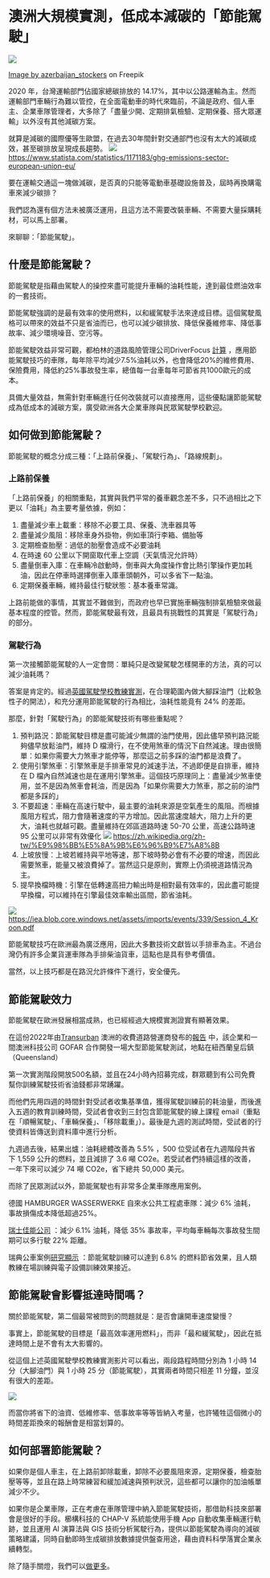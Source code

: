 # 澳洲大規模實測，低成本減碳的「節能駕駛」
![](../005-Files/1%201.webp)

<a href="https://www.freepik.com/free-photo/navy-blue-coupe-sedan-driving-highway-accross-mountains_5895943.htm#query=car&position=8&from_view=search&track=sph">Image by azerbaijan_stockers</a> on Freepik

2020 年，台灣運輸部門佔國家總碳排放的 14.17%，其中以公路運輸為主。然而運輸部門車輛行為難以管控，在全面電動車的時代來臨前，不論是政府、個人車主、企業車隊管理者，大多除了「盡量少開、定期排氣檢驗、定期保養、搭大眾運輸」以外沒有其他減碳方案。

就算是減碳的國際優等生歐盟，在過去30年間針對交通部門也沒有太大的減碳成效，甚至碳排放呈現成長趨勢。
![](../005-Files/截圖%202023-02-23%20下午2.03.31.png)
https://www.statista.com/statistics/1171183/ghg-emissions-sector-european-union-eu/

要在運輸交通這一塊做減碳，是否真的只能等電動車基礎設施普及，屆時再換購電車來減少碳排？

我們認為還有個方法未被廣泛運用，且這方法不需要改裝車輛、不需要大量採購耗材，可以馬上部署。

來聊聊：「節能駕駛」。

## 什麼是節能駕駛？

節能駕駛是指藉由駕駛人的操控來盡可能提升車輛的油耗性能，達到最佳燃油效率的一套技術。

節能駕駛強調的是最有效率的使用燃料，以和緩駕駛手法來達成目標。這個駕駛風格可以帶來的效益不只是省油而已，也可以減少碳排放、降低保養維修率、降低事故率、減少環境噪音、空污等。

節能駕駛效益非常可觀，都柏林的道路風險管理公司DriverFocus [計算](https://www.driverfocus.ie/drivingcosts) ，應用節能駕駛技巧的車隊，每年除平均減少7.5%油耗以外，也會降低20%的維修費用、保險費用，降低約25%事故發生率，總值每一台車每年可節省共1000歐元的成本。

具備大量效益，無需針對車輛進行任何改裝就可以直接應用，這些優點讓節能駕駛成為低成本的減碳方案，廣受歐洲各大企業車隊與民眾駕駛學校歡迎。

## 如何做到節能駕駛？

節能駕駛的概念分成三種：「上路前保養」、「駕駛行為」、「路線規劃」。

### 上路前保養

「上路前保養」的相關重點，其實與我們平常的養車觀念差不多，只不過相比之下更以「油耗」為主要考量依據，例如：

1. 盡量減少車上載重：移除不必要工具、保養、洗車器具等
2. 盡量減少風阻：移除車身外掛物，例如車頂行李箱、備胎等
3. 定期檢查胎壓：過低的胎壓會造成不必要油耗
4. 在時速 60 公里以下開窗取代車上空調（天氣情況允許時）
5. 盡量倒車入庫：在車輛冷啟動時，倒車與大角度操作會比熱引擎操作更加耗油，因此在停車時選擇倒車入庫車頭朝外，可以多省下一點油。
6. 定期保養車輛，維持最佳行駛狀態：基本養車常識。

上路前能做的事情，其實並不難做到，而政府也早已實施車輛強制排氣檢驗來做最基本程度的控管。然而，節能駕駛最有效，且最具有挑戰性的其實是「駕駛行為」的部分。

### 駕駛行為

第一次接觸節能駕駛的人一定會問：單純只是改變駕駛怎樣開車的方法，真的可以減少油耗嗎？

答案是肯定的。經過[英國駕駛學校教練實測](https://www.youtube.com/watch?v=ZpNcc7bMLXA)，在合理範圍內做大腳踩油門（比較急性子的開法），和充分運用節能駕駛的行為相比，油耗性能竟有 24% 的差距。

那麼，針對「駕駛行為」的節能駕駛技術有哪些重點呢？

1. 預判路況：節能駕駛目標是盡可能減少無謂的油門使用，因此儘早預判路況能夠儘早放鬆油門，維持 D 檔滑行，在不使用煞車的情況下自然減速。理由很簡單：如果你需要大力煞車才能停等，那麼這之前多踩的油門都是浪費了。
2. 使用引擎煞車：引擎煞車是手排車常見的減速手法，不過即便是自排車，維持在 D 檔內自然減速也是在運用引擎煞車。這個技巧原理同上：盡量減少煞車使用，並不是因為煞車會耗油，而是因為「如果你需要大力煞車，那之前的油門都是多踩的」
3. 不要超速：車輛在高速行駛中，最主要的油耗來源是空氣產生的風阻。而根據風阻方程式，阻力會隨著速度的平方增加。因此當速度越大，阻力上升的更大，油耗也就越可觀。盡量維持在郊區道路時速 50-70 公里，高速公路時速 95 公里可以非常有效優化
![](../005-Files/截圖%202023-02-23%20下午2.38.59.png)
https://zh.wikipedia.org/zh-tw/%E9%98%BB%E5%8A%9B%E6%96%B9%E7%A8%8B
4. 上坡放慢：上坡若維持與平地等速，那下坡時勢必會有不必要的增速，而因此需要煞車，能量又被浪費掉了。當然這只是原則，實際上仍須視道路情況為主。
5. 提早換檔時機：引擎在低轉速高扭力輸出時是相對最有效率的，因此盡可能提早換檔，可以維持在引擎最佳效率輸出區間，節省油耗。
   
![](../005-Files/截圖%202023-02-23%20下午2.43.26.png)
https://iea.blob.core.windows.net/assets/imports/events/339/Session_4_Kroon.pdf

節能駕駛技巧在歐洲最為廣泛應用，因此大多數技術文獻皆以手排車為主。不過台灣仍有許多企業貨運車隊為手排柴油貨車，這點也是具有參考價值。

當然，以上技巧都是在路況允許條件下進行，安全優先。

## 節能駕駛效力

節能駕駛在歐洲發展相當成熟，也已經經過大規模實測證實有顯著效果。

在這份2022年由[Transurban](https://www.transurban.com/ecodriving) 澳洲的收費道路營運商發布的[報告](https://www.transurban.com/content/dam/transurban-pdfs/03/EcoDriving-Industry-Report-Feb22.pdf) 中，該企業和一間澳洲科技公司 GOFAR 合作開發一場大型節能駕駛測試，地點在紐西蘭皇后鎮（Queensland）

第一次實測階段開放500名額，並且在24小時內招募完成，群眾聽到有公司免費幫你訓練駕駛技術省油錢都非常踴躍。

而他們先用四週的時間針對受試者收集基準值，獲得駕駛訓練前的耗油量，而後進入五週的教育訓練時間，受試者會收到三封包含節能駕駛的線上課程 email（重點在「順暢駕駛」、「車輛保養」、「移除載重」）。最後是九週的測試時間，受試者的行使資料皆傳送到資料庫中進行分析。

九週過去後，結果出爐：油耗總體改善為 5.5% ，500 位受試者在九週階段共省下 1,559 公升的燃料，並且減排了 3.6 噸 CO2e。若受試者們持續這樣的改善，一年下來可以減少 74 噸 CO2e，省下總共 50,000 美元。

而除了民眾測試以外，節能駕駛也有非常多企業車隊應用案例。

德國 HAMBURGER WASSERWERKE 自來水公共工程處車隊：減少 6% 油耗，事故損傷成本降低超過25%。

[瑞士佳能公司](https://llufb.llu.lv/conference/economic_science_rural/2015/Latvia_ESRD_40_2015-132-140.pdf) ：減少 6.1% 油耗，降低 35% 事故率，平均每車輛每次事故發生間期可以多行駛 22% 距離。

瑞典公車案例[研究顯示](https://www.sciencedirect.com/science/article/abs/pii/S136192091300031X) ：節能駕駛訓練可以達到 6.8% 的燃料節省效果，且人類教練在場訓練與電子設備訓練效果接近。

## 節能駕駛會影響抵達時間嗎？

關於節能駕駛，第二個最常被問到的問題就是：是否會讓開車速度變慢？

事實上，節能駕駛的目標是「最高效率運用燃料」，而非「最和緩駕駛」，因此在抵達時間上是不會有太大影響的。

從這個上述英國駕駛學校教練實測影片可以看出，兩段路程時間分別為 1 小時 14 分（大腳油門）與 1 小時 25 分（節能駕駛），其實兩者時間只相差 11 分鐘，並沒有很大的差距。

![](../005-Files/截圖%202023-02-23%20下午5.21.30.png)

而當你將省下的油資、低維修率、低事故率等等皆納入考量，也許犧牲這個微小的時間差距換來的報酬會是相當划算的。

## 如何部署節能駕駛？

如果你是個人車主，在上路前卸除載重，卸除不必要風阻來源，定期保養，檢查胎壓等等，並且在路上時常練習和緩加減速與預判狀況，這些都可以讓你的加油帳單減少不少。

如果你是企業車隊，正在考慮在車隊管理中納入節能駕駛技術，那借助科技來部署會是很好的手段。櫛構科技的 CHAP-V 系統能使用手機 App 自動收集車輛運行軌跡，並且運用 AI 演算法與 GIS 技術分析駕駛行為，提供以節能駕駛為導向的減碳策略建議，同時自動即時生成碳排放數據提供盤查用途，藉由資料科學落實企業永續轉型。

除了隨手關燈，我們可以[做更多](https://combogic.com/#contact)。 


